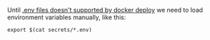 Until [.env files doesn't supported by docker deploy](https://github.com/moby/moby/issues/29133) we need to load environment variables manually, like this:

`export $(cat secrets/*.env)`
